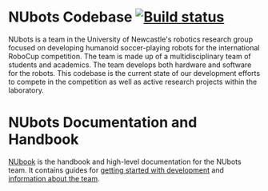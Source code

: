 # NUbots Codebase [![Build status](https://badge.buildkite.com/85cb206a2615c85981c4e0089b0abb0c6bcd775b3d946ede40.svg?branch=master)](https://buildkite.com/nubots/nubots)

NUbots is a team in the University of Newcastle's robotics research group focused on developing humanoid soccer-playing robots for the international RoboCup competition.
The team is made up of a multidisciplinary team of students and academics. The team develops both hardware and software for the robots.
This codebase is the current state of our development efforts to compete in the competition as well as active research projects within the laboratory.

# NUbots Documentation and Handbook

[NUbook](https://nubook.nubots.net/) is the handbook and high-level documentation for the NUbots team.
It contains guides for [getting started with development](https://nubook.nubots.net/guides/main/getting-started) and [information about the team](https://nubook.nubots.net/team/introduction).
